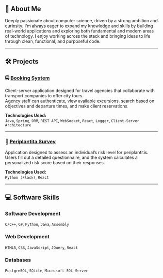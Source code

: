 ## 👋 About Me

Deeply passionate about computer science, driven by a strong ambition and curiosity. I'm always eager to expand my knowledge and skills by building real-world applications and exploring both fundamental and modern areas of technology. I enjoy working across the stack and bringing ideas to life through clean, functional, and purposeful code.

---

## 🛠️ Projects

### 🚍 [**Booking System**](https://github.com/pstefangabriel/Booking-System)
Client-server application designed for travel agencies that collaborate with transport companies to offer city tours.  
Agency staff can authenticate, view available excursions, search based on objectives and departure times, and make client reservations.

**Technologies Used:**  
`Java`, `Spring`, `ORM`, `REST API`, `WebSocket`, `React`, `Logger`, `Client-Server Architecture`

---

### 🦷 [**Periplantita Survey**](https://github.com/pstefangabriel/Periplantita-Survey)  
Application designed to assess an individual’s risk level for periplantitis. Users fill out a detailed questionnaire, and the system calculates a personalized risk score based on their responses.

**Technologies Used:**  
`Python (Flask)`, `React`

---

## 💻 Software Skills

### **Software Development**
`C/C++`, `C#`, `Python`, `Java`, `Assembly`

### **Web Development**  
`HTML5`, `CSS`, `JavaScript`, `JQuery`, `React`

### **Databases**  
`PostgreSQL`, `SQLite`, `Microsoft SQL Server`
